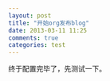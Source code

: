 ```yaml
---
layout: post
title: "开始org发布blog"
date: 2013-03-11 11:25
comments: true
categories: test
---
```


<p>
终于配置完毕了，先测试一下。
</p>
